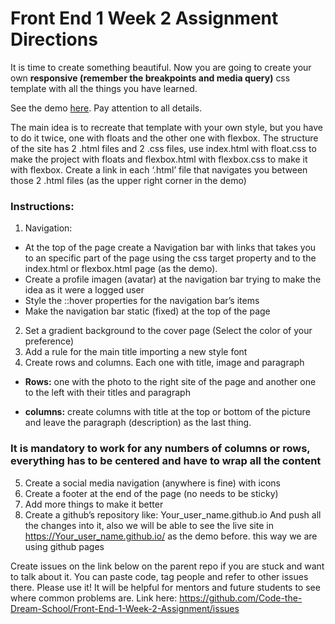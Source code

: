 # Front End 1 Week 2 Assignment Directions

It is time to create something beautiful. Now you are going to create your own **responsive (remember the breakpoints and media query)** css template with all the things you have learned.

See the demo [here](https://mariandreamv.github.io/). Pay attention to all details.

The main idea is to recreate that template with your own style, but you have to do it twice, one with floats and the other one with flexbox.
The structure of the site has 2 .html files and 2 .css files, use index.html with float.css to make the project with floats  and flexbox.html with flexbox.css to make it with flexbox. Create a link in each ‘.html’ file that navigates you between those 2 .html files (as the upper right corner in the demo)  
### Instructions:
1.	Navigation:

   * At the top of the page create a Navigation bar with links that takes you to an specific part of the page using the css target  property and to the index.html or flexbox.html page (as the demo).
   * Create a profile imagen (avatar) at the navigation bar trying to make the idea as it were a logged user
   * Style the ::hover properties for the navigation bar’s items
   * Make the navigation bar static (fixed) at the top of the page

2.	Set a gradient background to the cover page (Select the color of your preference)
3.	Add a rule for the main title importing a new style font
4.	Create rows and columns. Each one with title, image and paragraph

  * **Rows:**
one with the photo to the right site of the page and another one to the left with their titles and paragraph

  *	 **columns:**
create columns with title at the top or bottom of the picture and leave the paragraph (description) as the last thing.

### It is mandatory to work for any numbers of columns or rows, everything has to be centered and have to wrap all the content

5.	Create a social media navigation (anywhere is fine) with icons
6.	Create a footer at the end of the page (no needs to be sticky)
7.	Add more things to make it better
8.	Create a github’s repository like:
Your_user_name.github.io
And push all the changes into it, also we will be able to see the live site in https://Your_user_name.github.io/ as the demo before. this way we are using github pages

Create issues on the link below on the parent repo if you are stuck and want to talk about it. You can paste code, tag people and refer to other issues there. Please use it! It will be helpful for mentors and future students to see where common problems are. Link here: https://github.com/Code-the-Dream-School/Front-End-1-Week-2-Assignment/issues

